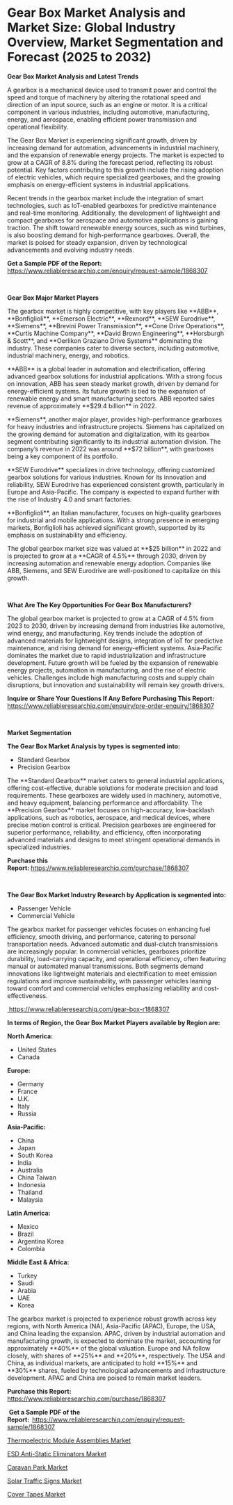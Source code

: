 <p><h1>Gear Box Market Analysis and Market Size: Global Industry Overview, Market Segmentation and Forecast (2025 to 2032)</h1></p><p><strong>Gear Box Market Analysis and Latest Trends</strong></p>
<p><p>A gearbox is a mechanical device used to transmit power and control the speed and torque of machinery by altering the rotational speed and direction of an input source, such as an engine or motor. It is a critical component in various industries, including automotive, manufacturing, energy, and aerospace, enabling efficient power transmission and operational flexibility.</p><p>The Gear Box Market is experiencing significant growth, driven by increasing demand for automation, advancements in industrial machinery, and the expansion of renewable energy projects. The market is expected to grow at a CAGR of 8.8% during the forecast period, reflecting its robust potential. Key factors contributing to this growth include the rising adoption of electric vehicles, which require specialized gearboxes, and the growing emphasis on energy-efficient systems in industrial applications.</p><p>Recent trends in the gearbox market include the integration of smart technologies, such as IoT-enabled gearboxes for predictive maintenance and real-time monitoring. Additionally, the development of lightweight and compact gearboxes for aerospace and automotive applications is gaining traction. The shift toward renewable energy sources, such as wind turbines, is also boosting demand for high-performance gearboxes. Overall, the market is poised for steady expansion, driven by technological advancements and evolving industry needs.</p></p>
<p><strong>Get a Sample PDF of the Report:&nbsp;</strong> <a href="https://www.reliableresearchiq.com/enquiry/request-sample/1868307?utm_campaign=1140&utm_medium=2&utm_source=Github&utm_content=ia&utm_term=22012025&utm_id=gear-box">https://www.reliableresearchiq.com/enquiry/request-sample/1868307</a></p>
<p>&nbsp;</p>
<p><strong>Gear Box Major Market Players</strong></p>
<p><p>The gearbox market is highly competitive, with key players like **ABB**, **Bonfiglioli**, **Emerson Electric**, **Rexnord**, **SEW Eurodrive**, **Siemens**, **Brevini Power Transmission**, **Cone Drive Operations**, **Curtis Machine Company**, **David Brown Engineering**, **Horsburgh & Scott**, and **Oerlikon Graziano Drive Systems** dominating the industry. These companies cater to diverse sectors, including automotive, industrial machinery, energy, and robotics.</p><p>**ABB** is a global leader in automation and electrification, offering advanced gearbox solutions for industrial applications. With a strong focus on innovation, ABB has seen steady market growth, driven by demand for energy-efficient systems. Its future growth is tied to the expansion of renewable energy and smart manufacturing sectors. ABB reported sales revenue of approximately **$29.4 billion** in 2022.</p><p>**Siemens**, another major player, provides high-performance gearboxes for heavy industries and infrastructure projects. Siemens has capitalized on the growing demand for automation and digitalization, with its gearbox segment contributing significantly to its industrial automation division. The company’s revenue in 2022 was around **$72 billion**, with gearboxes being a key component of its portfolio.</p><p>**SEW Eurodrive** specializes in drive technology, offering customized gearbox solutions for various industries. Known for its innovation and reliability, SEW Eurodrive has experienced consistent growth, particularly in Europe and Asia-Pacific. The company is expected to expand further with the rise of Industry 4.0 and smart factories.</p><p>**Bonfiglioli**, an Italian manufacturer, focuses on high-quality gearboxes for industrial and mobile applications. With a strong presence in emerging markets, Bonfiglioli has achieved significant growth, supported by its emphasis on sustainability and efficiency.</p><p>The global gearbox market size was valued at **$25 billion** in 2022 and is projected to grow at a **CAGR of 4.5%** through 2030, driven by increasing automation and renewable energy adoption. Companies like ABB, Siemens, and SEW Eurodrive are well-positioned to capitalize on this growth.</p></p>
<p>&nbsp;</p>
<p><strong>What Are The Key Opportunities For Gear Box Manufacturers?</strong></p>
<p><p>The global gearbox market is projected to grow at a CAGR of 4.5% from 2023 to 2030, driven by increasing demand from industries like automotive, wind energy, and manufacturing. Key trends include the adoption of advanced materials for lightweight designs, integration of IoT for predictive maintenance, and rising demand for energy-efficient systems. Asia-Pacific dominates the market due to rapid industrialization and infrastructure development. Future growth will be fueled by the expansion of renewable energy projects, automation in manufacturing, and the rise of electric vehicles. Challenges include high manufacturing costs and supply chain disruptions, but innovation and sustainability will remain key growth drivers.</p></p>
<p><strong>Inquire or Share Your Questions If Any Before Purchasing This Report:</strong> <a href="https://www.reliableresearchiq.com/enquiry/pre-order-enquiry/1868307?utm_campaign=1140&utm_medium=2&utm_source=Github&utm_content=ia&utm_term=22012025&utm_id=gear-box">https://www.reliableresearchiq.com/enquiry/pre-order-enquiry/1868307</a></p>
<p>&nbsp;</p>
<p><strong>Market Segmentation</strong></p>
<p><strong>The Gear Box Market Analysis by types is segmented into:</strong></p>
<p><ul><li>Standard Gearbox</li><li>Precision Gearbox</li></ul></p>
<p><p>The **Standard Gearbox** market caters to general industrial applications, offering cost-effective, durable solutions for moderate precision and load requirements. These gearboxes are widely used in machinery, automotive, and heavy equipment, balancing performance and affordability. The **Precision Gearbox** market focuses on high-accuracy, low-backlash applications, such as robotics, aerospace, and medical devices, where precise motion control is critical. Precision gearboxes are engineered for superior performance, reliability, and efficiency, often incorporating advanced materials and designs to meet stringent operational demands in specialized industries.</p></p>
<p><strong>Purchase this Report:&nbsp;</strong><a href="https://www.reliableresearchiq.com/purchase/1868307?utm_campaign=1140&utm_medium=2&utm_source=Github&utm_content=ia&utm_term=22012025&utm_id=gear-box">https://www.reliableresearchiq.com/purchase/1868307</a></p>
<p>&nbsp;</p>
<p><strong>The Gear Box Market Industry Research by Application is segmented into:</strong></p>
<p><ul><li>Passenger Vehicle</li><li>Commercial Vehicle</li></ul></p>
<p><p>The gearbox market for passenger vehicles focuses on enhancing fuel efficiency, smooth driving, and performance, catering to personal transportation needs. Advanced automatic and dual-clutch transmissions are increasingly popular. In commercial vehicles, gearboxes prioritize durability, load-carrying capacity, and operational efficiency, often featuring manual or automated manual transmissions. Both segments demand innovations like lightweight materials and electrification to meet emission regulations and improve sustainability, with passenger vehicles leaning toward comfort and commercial vehicles emphasizing reliability and cost-effectiveness.</p></p>
<p><a href="https://www.reliableresearchiq.com/gear-box-r1868307?utm_campaign=1140&utm_medium=2&utm_source=Github&utm_content=ia&utm_term=22012025&utm_id=gear-box">&nbsp;https://www.reliableresearchiq.com/gear-box-r1868307</a></p>
<p><strong>In terms of Region, the Gear Box Market Players available by Region are:</strong></p>
<p>
    <p> <strong> North America: </strong>
        <ul>
            <li>United States</li>
            <li>Canada</li>
        </ul>
        </p> 
    <p> <strong> Europe: </strong>
        <ul>
            <li>Germany</li>
            <li>France</li>
            <li>U.K.</li>
            <li>Italy</li>
            <li>Russia</li>
        </ul>
        </p> 
    <p> <strong> Asia-Pacific: </strong>
        <ul>
            <li>China</li>
            <li>Japan</li>
            <li>South Korea</li>
            <li>India</li>
            <li>Australia</li>
            <li>China Taiwan</li>
            <li>Indonesia</li>
            <li>Thailand</li>
            <li>Malaysia</li>
        </ul>
        </p> 
    <p> <strong> Latin America: </strong>
        <ul>
            <li>Mexico</li>
            <li>Brazil</li>
            <li>Argentina Korea</li>
            <li>Colombia</li>
        </ul>
        </p> 
    <p> <strong> Middle East & Africa: </strong>
        <ul>
            <li>Turkey</li>
            <li>Saudi</li>
            <li>Arabia</li>
            <li>UAE</li>
            <li>Korea</li>
        </ul>
    </p>
    </p>
<p><p>The gearbox market is projected to experience robust growth across key regions, with North America (NA), Asia-Pacific (APAC), Europe, the USA, and China leading the expansion. APAC, driven by industrial automation and manufacturing growth, is expected to dominate the market, accounting for approximately **40%** of the global valuation. Europe and NA follow closely, with shares of **25%** and **20%**, respectively. The USA and China, as individual markets, are anticipated to hold **15%** and **30%** shares, fueled by technological advancements and infrastructure development. APAC and China are poised to remain market leaders.</p></p>
<p><strong>Purchase this Report: </strong><a href="https://www.reliableresearchiq.com/purchase/1868307?utm_campaign=1140&utm_medium=2&utm_source=Github&utm_content=ia&utm_term=22012025&utm_id=gear-box">https://www.reliableresearchiq.com/purchase/1868307</a></p>
<p>&nbsp;<strong>Get a Sample PDF of the Report:&nbsp;&nbsp;</strong><a href="https://www.reliableresearchiq.com/enquiry/request-sample/1868307?utm_campaign=1140&utm_medium=2&utm_source=Github&utm_content=ia&utm_term=22012025&utm_id=gear-box">https://www.reliableresearchiq.com/enquiry/request-sample/1868307</a></p>
<p><strong></strong></p>
<p><p><a href="https://www.linkedin.com/pulse/thermoelectric-module-assemblies-market-analysis-report-focuses-k1xuf?utm_campaign=1140&utm_medium=2&utm_source=Github&utm_content=ia&utm_term=22012025&utm_id=gear-box">Thermoelectric Module Assemblies Market</a></p><p><a href="https://www.linkedin.com/pulse/esd-anti-static-eliminators-market-research-report-analyzing-i3juc?utm_campaign=1140&utm_medium=2&utm_source=Github&utm_content=ia&utm_term=22012025&utm_id=gear-box">ESD Anti-Static Eliminators Market</a></p><p><a href="https://github.com/indrystar/Market-Research-Report-List-5/blob/main/caravan-park-market.md?utm_campaign=1140&utm_medium=2&utm_source=Github&utm_content=ia&utm_term=22012025&utm_id=gear-box">Caravan Park Market</a></p><p><a href="https://github.com/letisharempel95/Market-Research-Report-List-1/blob/main/solar-traffic-signs-market.md?utm_campaign=1140&utm_medium=2&utm_source=Github&utm_content=ia&utm_term=22012025&utm_id=gear-box">Solar Traffic Signs Market</a></p><p><a href="https://www.linkedin.com/pulse/market-insights-cover-tapesmarket-trends-past-patterns-rcryc?utm_campaign=1140&utm_medium=2&utm_source=Github&utm_content=ia&utm_term=22012025&utm_id=gear-box">Cover Tapes Market</a></p></p>